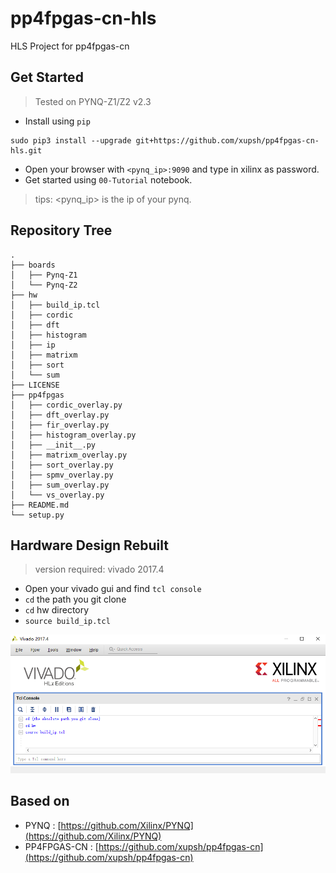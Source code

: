 # pp4fpgas-cn-hls
HLS Project for pp4fpgas-cn

## Get Started
> Tested on PYNQ-Z1/Z2 v2.3

- Install using `pip`

```console
sudo pip3 install --upgrade git+https://github.com/xupsh/pp4fpgas-cn-hls.git
```

- Open your browser with `<pynq_ip>:9090` and type in xilinx as password.
- Get started using `00-Tutorial` notebook.

> tips: <pynq_ip> is the ip of your pynq.

## Repository Tree
```
.
├── boards
│   ├── Pynq-Z1
│   └── Pynq-Z2
├── hw
│   ├── build_ip.tcl
│   ├── cordic
│   ├── dft
│   ├── histogram
│   ├── ip
│   ├── matrixm
│   ├── sort
│   └── sum
├── LICENSE
├── pp4fpgas
│   ├── cordic_overlay.py
│   ├── dft_overlay.py
│   ├── fir_overlay.py
│   ├── histogram_overlay.py
│   ├── __init__.py
│   ├── matrixm_overlay.py
│   ├── sort_overlay.py
│   ├── spmv_overlay.py
│   ├── sum_overlay.py
│   └── vs_overlay.py
├── README.md
└── setup.py
```

## Hardware Design Rebuilt
> version required: vivado 2017.4

- Open your vivado gui and find `tcl console`
- `cd` the path you git clone
- `cd` hw directory
- `source build_ip.tcl`

![tcl console](./boards/Pynq-Z1/notebooks/data/tclconsole.png)

## Based on
- PYNQ : [https://github.com/Xilinx/PYNQ](https://github.com/Xilinx/PYNQ)
- PP4FPGAS-CN : [https://github.com/xupsh/pp4fpgas-cn](https://github.com/xupsh/pp4fpgas-cn)

